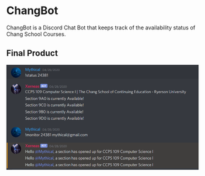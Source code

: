 # ChangBot
ChangBot is a Discord Chat Bot that keeps track of the availability status of Chang School Courses.

## Final Product
![Demo](https://github.com/ashxnth/ChangBot/blob/master/demo.png?raw=true)

